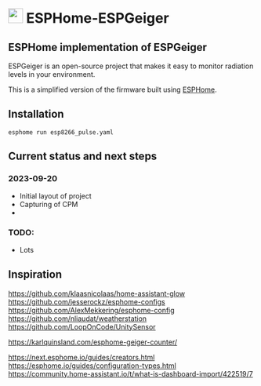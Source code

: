 # <img src="https://raw.githubusercontent.com/steadramon/ESPGeiger/main/docs/img/ESPGeiger.svg" width="30px"/> ESPHome-ESPGeiger
## ESPHome implementation of ESPGeiger

ESPGeiger is an open-source project that makes it easy to monitor radiation levels in your environment.

This is a simplified version of the firmware built using [ESPHome](https://esphome.io/).

## Installation

    esphome run esp8266_pulse.yaml

## Current status and next steps

### 2023-09-20

- Initial layout of project
- Capturing of CPM
- 

### TODO:

- Lots

## Inspiration

https://github.com/klaasnicolaas/home-assistant-glow
https://github.com/jesserockz/esphome-configs
https://github.com/AlexMekkering/esphome-config
https://github.com/nliaudat/weatherstation
https://github.com/LoopOnCode/UnitySensor

https://karlquinsland.com/esphome-geiger-counter/

https://next.esphome.io/guides/creators.html
https://esphome.io/guides/configuration-types.html
https://community.home-assistant.io/t/what-is-dashboard-import/422519/7